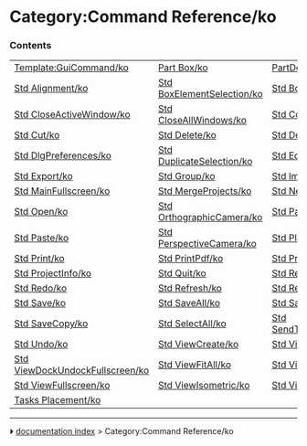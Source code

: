 # Category:Command Reference/ko


### Contents

|     |     |     |
| --- | --- | --- |
| [Template:GuiCommand/ko](Template_GuiCommand/ko.md) | [Part Box/ko](Part_Box/ko.md) | [PartDesign Body/ko](PartDesign_Body/ko.md) |
| [Std Alignment/ko](Std_Alignment/ko.md) | [Std BoxElementSelection/ko](Std_BoxElementSelection/ko.md) | [Std BoxSelection/ko](Std_BoxSelection/ko.md) |
| [Std CloseActiveWindow/ko](Std_CloseActiveWindow/ko.md) | [Std CloseAllWindows/ko](Std_CloseAllWindows/ko.md) | [Std Copy/ko](Std_Copy/ko.md) |
| [Std Cut/ko](Std_Cut/ko.md) | [Std Delete/ko](Std_Delete/ko.md) | [Std DependencyGraph/ko](Std_DependencyGraph/ko.md) |
| [Std DlgPreferences/ko](Std_DlgPreferences/ko.md) | [Std DuplicateSelection/ko](Std_DuplicateSelection/ko.md) | [Std Edit/ko](Std_Edit/ko.md) |
| [Std Export/ko](Std_Export/ko.md) | [Std Group/ko](Std_Group/ko.md) | [Std Import/ko](Std_Import/ko.md) |
| [Std MainFullscreen/ko](Std_MainFullscreen/ko.md) | [Std MergeProjects/ko](Std_MergeProjects/ko.md) | [Std New/ko](Std_New/ko.md) |
| [Std Open/ko](Std_Open/ko.md) | [Std OrthographicCamera/ko](Std_OrthographicCamera/ko.md) | [Std Part/ko](Std_Part/ko.md) |
| [Std Paste/ko](Std_Paste/ko.md) | [Std PerspectiveCamera/ko](Std_PerspectiveCamera/ko.md) | [Std Placement/ko](Std_Placement/ko.md) |
| [Std Print/ko](Std_Print/ko.md) | [Std PrintPdf/ko](Std_PrintPdf/ko.md) | [Std PrintPreview/ko](Std_PrintPreview/ko.md) |
| [Std ProjectInfo/ko](Std_ProjectInfo/ko.md) | [Std Quit/ko](Std_Quit/ko.md) | [Std RecentFiles/ko](Std_RecentFiles/ko.md) |
| [Std Redo/ko](Std_Redo/ko.md) | [Std Refresh/ko](Std_Refresh/ko.md) | [Std Revert/ko](Std_Revert/ko.md) |
| [Std Save/ko](Std_Save/ko.md) | [Std SaveAll/ko](Std_SaveAll/ko.md) | [Std SaveAs/ko](Std_SaveAs/ko.md) |
| [Std SaveCopy/ko](Std_SaveCopy/ko.md) | [Std SelectAll/ko](Std_SelectAll/ko.md) | [Std SendToPythonConsole/ko](Std_SendToPythonConsole/ko.md) |
| [Std Undo/ko](Std_Undo/ko.md) | [Std ViewCreate/ko](Std_ViewCreate/ko.md) | [Std ViewDimetric/ko](Std_ViewDimetric/ko.md) |
| [Std ViewDockUndockFullscreen/ko](Std_ViewDockUndockFullscreen/ko.md) | [Std ViewFitAll/ko](Std_ViewFitAll/ko.md) | [Std ViewFitSelection/ko](Std_ViewFitSelection/ko.md) |
| [Std ViewFullscreen/ko](Std_ViewFullscreen/ko.md) | [Std ViewIsometric/ko](Std_ViewIsometric/ko.md) | [Std ViewScreenShot/ko](Std_ViewScreenShot/ko.md) |
| [Tasks Placement/ko](Tasks_Placement/ko.md) |



---
⏵ [documentation index](../README.md) > Category:Command Reference/ko

